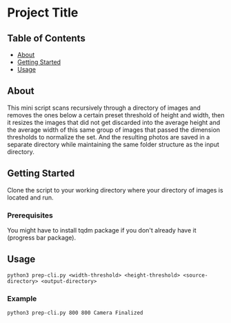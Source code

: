 # Project Title

## Table of Contents

- [About](#about)
- [Getting Started](#getting_started)
- [Usage](#usage)

## About <a name = "about"></a>

This mini script scans recursively through a directory of images and removes the ones below a certain preset threshold of height and width, then it resizes the images that did not get discarded into the average height and the average width of this same group of images that passed the dimension thresholds to normalize the set.
And the resulting photos are saved in a separate directory while maintaining the same folder structure as the input directory.

## Getting Started <a name = "getting_started"></a>

Clone the script to your working directory where your directory of images is located and run.

### Prerequisites

You might have to install tqdm package if you don't already have it (progress bar package).

## Usage <a name = "usage"></a>

`python3 prep-cli.py <width-threshold> <height-threshold> <source-directory> <output-directory>`

### Example

`python3 prep-cli.py 800 800 Camera Finalized`